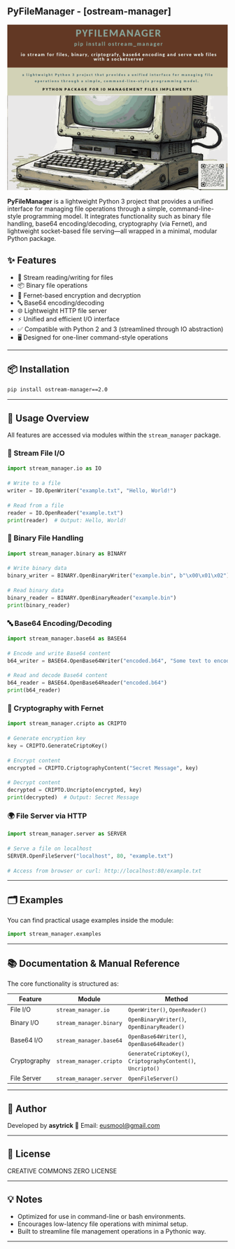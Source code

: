 ## PyFileManager - [ostream-manager]

![Python OSTREAMANEGER Logo](./assets/ostream.gif)


**PyFileManager** is a lightweight Python 3 project that provides a unified interface for managing file operations through a simple, command-line-style programming model. It integrates functionality such as binary file handling, base64 encoding/decoding, cryptography (via Fernet), and lightweight socket-based file serving—all wrapped in a minimal, modular Python package.

## ✨ Features

- 📁 Stream reading/writing for files
- 📦 Binary file operations
- 🔐 Fernet-based encryption and decryption
- 🔤 Base64 encoding/decoding
- 🌐 Lightweight HTTP file server
- ⚡ Unified and efficient I/O interface
- ✅ Compatible with Python 2 and 3 (streamlined through IO abstraction)
- 🖥️ Designed for one-liner command-style operations

---

## 📦 Installation

```bash
pip install ostream-manager==2.0
````

---

## 🧰 Usage Overview

All features are accessed via modules within the `stream_manager` package.

### 📄 Stream File I/O

```python
import stream_manager.io as IO

# Write to a file
writer = IO.OpenWriter("example.txt", "Hello, World!")

# Read from a file
reader = IO.OpenReader("example.txt")
print(reader)  # Output: Hello, World!
```

### 💾 Binary File Handling

```python
import stream_manager.binary as BINARY

# Write binary data
binary_writer = BINARY.OpenBinaryWriter("example.bin", b"\x00\x01\x02")

# Read binary data
binary_reader = BINARY.OpenBinaryReader("example.bin")
print(binary_reader)
```

### 🔤 Base64 Encoding/Decoding

```python
import stream_manager.base64 as BASE64

# Encode and write Base64 content
b64_writer = BASE64.OpenBase64Writer("encoded.b64", "Some text to encode")

# Read and decode Base64 content
b64_reader = BASE64.OpenBase64Reader("encoded.b64")
print(b64_reader)
```

### 🔐 Cryptography with Fernet

```python
import stream_manager.cripto as CRIPTO

# Generate encryption key
key = CRIPTO.GenerateCriptoKey()

# Encrypt content
encrypted = CRIPTO.CriptographyContent("Secret Message", key)

# Decrypt content
decrypted = CRIPTO.Uncripto(encrypted, key)
print(decrypted)  # Output: Secret Message
```

### 🌍 File Server via HTTP

```python
import stream_manager.server as SERVER

# Serve a file on localhost
SERVER.OpenFileServer("localhost", 80, "example.txt")

# Access from browser or curl: http://localhost:80/example.txt
```

---

## 🗂 Examples

You can find practical usage examples inside the module:

```python
import stream_manager.examples
```

---

## 📚 Documentation & Manual Reference

The core functionality is structured as:

| Feature      | Module                  | Method                                                       |
| ------------ | ----------------------- | ------------------------------------------------------------ |
| File I/O     | `stream_manager.io`     | `OpenWriter()`, `OpenReader()`                               |
| Binary I/O   | `stream_manager.binary` | `OpenBinaryWriter()`, `OpenBinaryReader()`                   |
| Base64 I/O   | `stream_manager.base64` | `OpenBase64Writer()`, `OpenBase64Reader()`                   |
| Cryptography | `stream_manager.cripto` | `GenerateCriptoKey()`, `CriptographyContent()`, `Uncripto()` |
| File Server  | `stream_manager.server` | `OpenFileServer()`                                           |

---

## 👤 Author

Developed by **asytrick**
📧 Email: [eusmool@gmail.com](mailto:eusmool@gmail.com)

---

## 📖 License

CREATIVE COMMONS ZERO LICENSE

---

## 💡 Notes

* Optimized for use in command-line or bash environments.
* Encourages low-latency file operations with minimal setup.
* Built to streamline file management operations in a Pythonic way.

---

